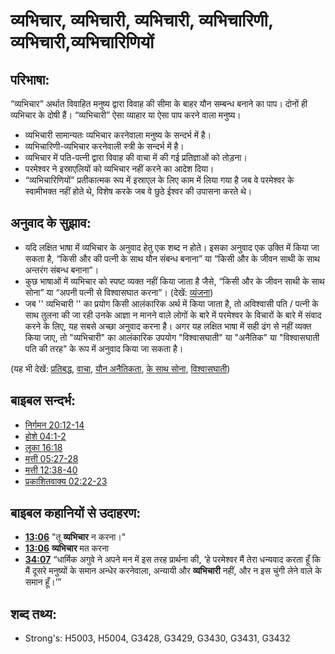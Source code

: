 # व्यभिचार, व्यभिचारी, व्यभिचारी, व्यभिचारिणी, व्यभिचारी,व्यभिचारिणियों #

## परिभाषा: ##

“व्यभिचार” अर्थात विवाहित मनुष्य द्वारा विवाह की सीमा के बाहर यौन सम्बन्ध बनाने का पाप। दोनों ही व्यभिचार के दोषी हैं। “व्यभिचारी” ऐसा व्याहार या ऐसा पाप करने वाला मनुष्य।

* व्यभिचारी सामान्यतः व्यभिचार करनेवाला मनुष्य के सन्दर्भ में है।
* व्यभिचारिणी-व्यभिचार करनेवाली स्त्री के सन्दर्भ में है।
* व्यभिचार में पति-पत्नी द्वारा विवाह की वाचा में की गई प्रतिज्ञाओं को तोड़ना।
* परमेश्वर ने इस्राएलियों को व्यभिचार नहीं करने का आदेश दिया।
* “व्यभिचारिणियों” प्रतीकात्मक रूप में इस्राएल के लिए काम में लिया गया है जब वे परमेश्वर के स्वामीभक्त नहीं होते थे, विशेष करके जब वे छुठे ईश्वर की उपासना करते थे।

## अनुवाद के सुझाव: ##

* यदि लक्षित भाषा में व्यभिचार के अनुवाद हेतु एक शब्द न होते। इसका अनुवाद एक उक्ति में किया जा सकता है, “किसी और की पत्नी के साथ यौन संबन्ध बनाना” या “किसी और के जीवन साथी के साथ अन्तरंग संबन्ध बनाना”।
* कुछ भाषाओं में व्यभिचार को स्पष्ट व्यक्त नहीं किया जाता है जैसे, “किसी और के जीवन साथी के साथ सोना” या “अपनी पत्नी से विश्वासघात करना”। (देखें: [व्यंजना](rc://hi/ta/man/translate/figs-euphemism))
* जब '' व्यभिचारी '' का प्रयोग किसी आलंकारिक अर्थ में किया जाता है, तो अविश्वासी पति / पत्नी के साथ तुलना की जा रही उनके आज्ञा न मानने वाले लोगों के बारे में परमेश्वर के विचारों के बारे में संवाद करने के लिए, यह सबसे अच्छा अनुवाद करना है। अगर यह लक्षित भाषा में सही ढंग से नहीं व्यक्त किया जाए, तो "व्यभिचारी" का आलंकारिक उपयोग "विश्वासघाती" या "अनैतिक" या "विश्वासघाती पति की तरह" के रूप में अनुवाद किया जा सकता है। 

(यह भी देखें: [प्रतिबद्ध](../other/commit.md), [वाचा](../kt/covenant.md), [यौन अनैतिकता](../other/fornication.md), [के साथ सोना](../other/sex.md), [विश्वासघाती](../kt/unfaithful.md))

## बाइबल सन्दर्भ: ##

* [निर्गमन 20:12-14](rc://hi/tn/help/exo/20/12)
* [होशे 04:1-2](rc://hi/tn/help/hos/04/01)
* [लूका 16:18](rc://hi/tn/help/luk/16/18)
* [मत्ती 05:27-28](rc://hi/tn/help/mat/05/27)
* [मत्ती 12:38-40](rc://hi/tn/help/mat/12/38)
* [प्रकाशितवाक्य 02:22-23](rc://hi/tn/help/rev/02/22)

## बाइबल कहानियों से उदाहरण: ##

* __[13:06](rc://hi/tn/help/obs/13/06)__ "तू __व्यभिचार__ न करना।"
* __[13:06](rc://hi/tn/help/obs/28/02)__ __व्यभिचार__ मत करना
* __[34:07](rc://hi/tn/help/obs/34/07)__ “धार्मिक अगुवे ने अपने मन में इस तरह प्रार्थना की, ‘हे परमेश्वर मैं तेरा धन्यवाद करता हूँ कि मैं दूसरे मनुष्यों के समान अन्धेर करनेवाला, अन्यायी और __व्यभिचारी__ नहीं, और न इस चुंगी लेने वाले के समान हूँ।’”


## शब्द तथ्य: ##

* Strong's: H5003, H5004, G3428, G3429, G3430, G3431, G3432
